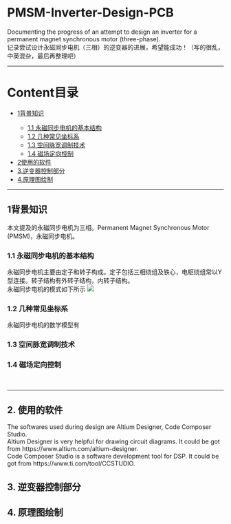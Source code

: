 # PMSM-Inverter-Design-PCB 
<p>Documenting the progress of an attempt to design an inverter for a permanent magnet synchronous motor (three-phase).<br>
记录尝试设计永磁同步电机（三相）的逆变器的进展，希望能成功！（写的很乱，中英混杂，最后再整理吧）</p>
<hr>

# Content目录
<ul>
  <li><a href="#1背景知识">1背景知识</a> </li>
    <ul>
      <li><a href="#1.1-永磁同步电机的基本结构">1.1 永磁同步电机的基本结构</a></li>
      <li><a href="#1.2-几种常见坐标系">1.2 几种常见坐标系</a></li>
      <li><a href="#1.3-空间脉宽调制技术">1.3 空间脉宽调制技术</a></li>
      <li><a href="#1.4-磁场定向控制">1.4 磁场定向控制</a></li>
    </ul>
  <li><a href="#2使用的软件">2使用的软件</a></li>
  <li><a href="#3.逆变器控制部分">3.逆变器控制部分</a></li>
  <li><a href="#4.原理图绘制">4.原理图绘制</a></li>
</ul>
<hr>

## 1背景知识

<p>本文提及的永磁同步电机为三相。Permanent Magnet Synchronous Motor (PMSM)，永磁同步电机。</p>
  
### 1.1 永磁同步电机的基本结构

<p>永磁同步电机主要由定子和转子构成。定子包括三相绕组及铁心，电枢绕组常以Y型连接。转子结构有外转子结构，内转子结构。<br>
永磁同步电机的模式如下所示
  <img src="XX" />
</p>

### 1.2 几种常见坐标系

<p>永磁同步电机的数学模型有</p>

### 1.3 空间脉宽调制技术

### 1.4 磁场定向控制

  <br>
  <hr>
  
## 2. 使用的软件
<p>The softwares used during design are Altium Designer, Code Composer Studio.<br>
Altium Designer is very helpful for drawing circuit diagrams. It could be got from https://www.altium.com/altium-designer.<br>
Code Composer Studio is a software development tool for DSP. It could be got from https://www.ti.com/tool/CCSTUDIO.</p>

## 3. 逆变器控制部分

## 4. 原理图绘制
